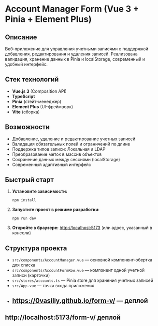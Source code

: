 # Account Manager Form (Vue 3 + Pinia + Element Plus)

## Описание

Веб-приложение для управления учетными записями с поддержкой добавления, редактирования и удаления записей. Реализована валидация, хранение данных в Pinia и localStorage, современный и удобный интерфейс.

## Стек технологий
- **Vue.js 3** (Composition API)
- **TypeScript**
- **Pinia** (стейт-менеджер)
- **Element Plus** (UI-фреймворк)
- **Vite** (сборка)

## Возможности
- Добавление, удаление и редактирование учетных записей
- Валидация обязательных полей и ограничений по длине
- Поддержка типов записи: Локальная и LDAP
- Преобразование меток в массив объектов
- Сохранение данных между сессиями (localStorage)
- Современный адаптивный интерфейс

## Быстрый старт

1. **Установите зависимости:**
   ```bash
   npm install
   ```
2. **Запустите проект в режиме разработки:**
   ```bash
   npm run dev
   ```
3. **Откройте в браузере:**
   [http://localhost:5173](http://localhost:5173) (или адрес, указанный в консоли)

## Структура проекта
- `src/components/AccountManager.vue` — основной компонент-обертка для списка
- `src/components/AccountFormRow.vue` — компонент одной учетной записи (карточки)
- `src/stores/accounts.ts` — Pinia store для хранения учетных записей
- `src/App.vue` — точка входа приложения
- ## https://0vasiliy.github.io/form-v/ — деплой

## http://localhost:5173/form-v/ деплой

